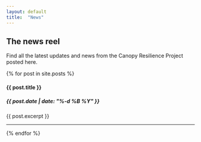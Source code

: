 ```yaml
---
layout: default
title:  "News"
---
```



<div class="container">
    <h2>The news reel</h2>
    <p>Find all the latest updates and news from the Canopy Resilience Project posted here.</p>
    {% for post in site.posts %}
    <div class="row m-2">
        <div class="col-1 text-cetner"> 
            <i class="{{ post.icon }}" style="font-size:60px;color:rgba(255, 255, 255, 0.8)"></i>
        </div>
        <div class="col-11">
            <h4>{{ post.title }}</h4>
            <h5>{{ post.date | date: "%-d %B %Y" }}</h5>
            <p>{{ post.excerpt }}</p>
        </div>
        <hr>
    </div>
    {% endfor %}
</div>